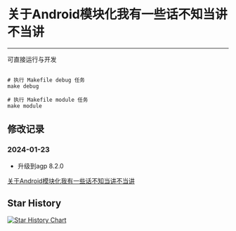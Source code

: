 # 关于Android模块化我有一些话不知当讲不当讲

---

可直接运行与开发

```shell

# 执行 Makefile debug 任务
make debug

# 执行 Makefile module 任务
make module
```

## 修改记录

### 2024-01-23

* 升级到agp 8.2.0

[关于Android模块化我有一些话不知当讲不当讲](README2.md)

## Star History

[![Star History Chart](https://api.star-history.com/svg?repos=LiushuiXiaoxia/AndroidModular&type=Date)](https://star-history.com/#LiushuiXiaoxia/AndroidModular&Date)